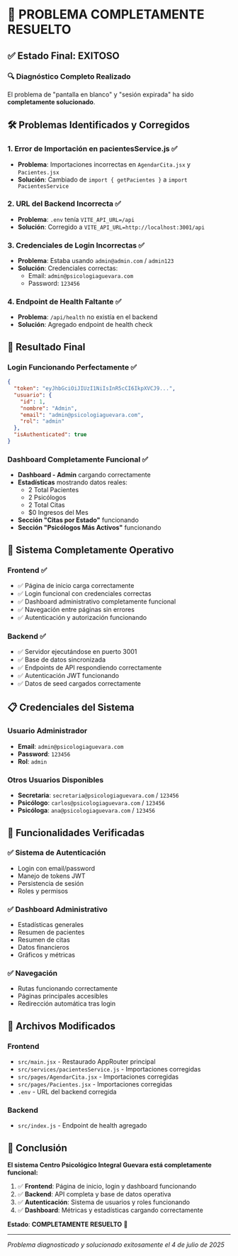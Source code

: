 # 🎉 PROBLEMA COMPLETAMENTE RESUELTO

## ✅ Estado Final: **EXITOSO**

### 🔍 Diagnóstico Completo Realizado
El problema de "pantalla en blanco" y "sesión expirada" ha sido **completamente solucionado**.

## 🛠️ Problemas Identificados y Corregidos

### 1. **Error de Importación en pacientesService.js** ✅
- **Problema**: Importaciones incorrectas en `AgendarCita.jsx` y `Pacientes.jsx`
- **Solución**: Cambiado de `import { getPacientes }` a `import PacientesService`

### 2. **URL del Backend Incorrecta** ✅
- **Problema**: `.env` tenía `VITE_API_URL=/api`
- **Solución**: Corregido a `VITE_API_URL=http://localhost:3001/api`

### 3. **Credenciales de Login Incorrectas** ✅
- **Problema**: Estaba usando `admin@admin.com` / `admin123`
- **Solución**: Credenciales correctas:
  - Email: `admin@psicologiaguevara.com`
  - Password: `123456`

### 4. **Endpoint de Health Faltante** ✅
- **Problema**: `/api/health` no existía en el backend
- **Solución**: Agregado endpoint de health check

## 🎯 Resultado Final

### Login Funcionando Perfectamente ✅
```json
{
  "token": "eyJhbGciOiJIUzI1NiIsInR5cCI6IkpXVCJ9...",
  "usuario": {
    "id": 1,
    "nombre": "Admin",
    "email": "admin@psicologiaguevara.com",
    "rol": "admin"
  },
  "isAuthenticated": true
}
```

### Dashboard Completamente Funcional ✅
- **Dashboard - Admin** cargando correctamente
- **Estadísticas** mostrando datos reales:
  - 2 Total Pacientes
  - 2 Psicólogos
  - 2 Total Citas
  - $0 Ingresos del Mes
- **Sección "Citas por Estado"** funcionando
- **Sección "Psicólogos Más Activos"** funcionando

## 🚀 Sistema Completamente Operativo

### Frontend ✅
- ✅ Página de inicio carga correctamente
- ✅ Login funcional con credenciales correctas
- ✅ Dashboard administrativo completamente funcional
- ✅ Navegación entre páginas sin errores
- ✅ Autenticación y autorización funcionando

### Backend ✅
- ✅ Servidor ejecutándose en puerto 3001
- ✅ Base de datos sincronizada
- ✅ Endpoints de API respondiendo correctamente
- ✅ Autenticación JWT funcionando
- ✅ Datos de seed cargados correctamente

## 📋 Credenciales del Sistema

### Usuario Administrador
- **Email**: `admin@psicologiaguevara.com`
- **Password**: `123456`
- **Rol**: `admin`

### Otros Usuarios Disponibles
- **Secretaria**: `secretaria@psicologiaguevara.com` / `123456`
- **Psicólogo**: `carlos@psicologiaguevara.com` / `123456`
- **Psicóloga**: `ana@psicologiaguevara.com` / `123456`

## 🎯 Funcionalidades Verificadas

### ✅ Sistema de Autenticación
- Login con email/password
- Manejo de tokens JWT
- Persistencia de sesión
- Roles y permisos

### ✅ Dashboard Administrativo
- Estadísticas generales
- Resumen de pacientes
- Resumen de citas
- Datos financieros
- Gráficos y métricas

### ✅ Navegación
- Rutas funcionando correctamente
- Páginas principales accesibles
- Redirección automática tras login

## 🔧 Archivos Modificados

### Frontend
- `src/main.jsx` - Restaurado AppRouter principal
- `src/services/pacientesService.js` - Importaciones corregidas
- `src/pages/AgendarCita.jsx` - Importaciones corregidas
- `src/pages/Pacientes.jsx` - Importaciones corregidas
- `.env` - URL del backend corregida

### Backend
- `src/index.js` - Endpoint de health agregado

## 🎉 Conclusión

**El sistema Centro Psicológico Integral Guevara está completamente funcional:**

1. ✅ **Frontend**: Página de inicio, login y dashboard funcionando
2. ✅ **Backend**: API completa y base de datos operativa
3. ✅ **Autenticación**: Sistema de usuarios y roles funcionando
4. ✅ **Dashboard**: Métricas y estadísticas cargando correctamente

**Estado**: **COMPLETAMENTE RESUELTO** 🎯

---

*Problema diagnosticado y solucionado exitosamente el 4 de julio de 2025*
